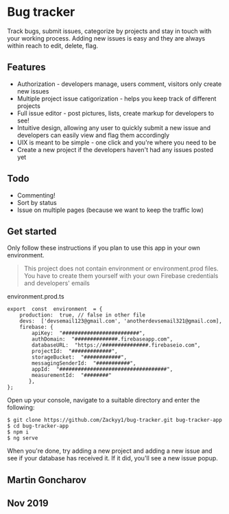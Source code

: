 
# Bug tracker

Track bugs, submit issues, categorize by projects and stay in touch with your working process.
Adding new issues is easy and they are always within reach to edit, delete, flag.

## Features

 - Authorization - developers manage, users comment, visitors only create new issues
 - Multiple project issue catigorization - helps you keep track of different projects
 - Full issue editor - post pictures, lists, create markup for developers to see!
 - Intuitive design, allowing any user to quickly submit a new issue and developers can easily view and flag them accordingly
 - UIX is meant to be simple - one click and you're where you need to be
 - Create a new project if the developers haven't had any issues posted yet
 

## Todo

 - Commenting!
 - Sort by status
 - Issue on multiple pages (because we want to keep the traffic low)


## Get started
Only follow these instructions if you plan to use this app in your own environment.

> This project does not contain environment or environment.prod files. You have to create them yourself with your own Firebase credentials and developers' emails

environment.prod.ts

    export  const  environment  = {
	    production:  true, // false in other file
	    devs:  ['devsemail123@gmail.com', 'anotherdevsemail321@gmail.com],
	    firebase: {
		    apiKey:  "#########################",
		    authDomain:  "##############.firebaseapp.com",
		    databaseURL:  "https://###############.firebaseio.com",
		    projectId:  "#############",
		    storageBucket:  "############",
		    messagingSenderId:  "###########",
		    appId:  "###################################",
		    measurementId:  "########"
		   },
    };

Open up your console, navigate to a suitable directory and enter the following:

    $ git clone https://github.com/Zackyy1/bug-tracker.git bug-tracker-app
    $ cd bug-tracker-app
    $ npm i
    $ ng serve

 When you're done, try adding a new project and adding a new issue and see if your database has received it. If it did, you'll see a new issue popup.

## Martin Goncharov
## Nov 2019
